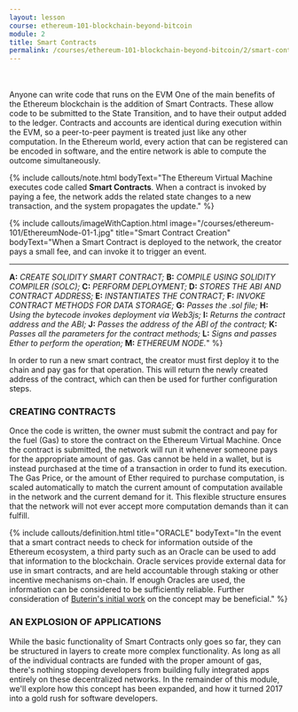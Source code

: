 ```yaml
---
layout: lesson
course: ethereum-101-blockchain-beyond-bitcoin
module: 2
title: Smart Contracts
permalink: /courses/ethereum-101-blockchain-beyond-bitcoin/2/smart-contracts/
---
```

<br>
<br>
<span class="openingParagraph">Anyone can write code that runs on the EVM</span>
One of the main benefits of the Ethereum blockchain is the addition of Smart Contracts. These allow code to be submitted to the State Transition, and to have their output added to the ledger. Contracts and accounts are identical during execution within the EVM, so a peer-to-peer payment is treated just like any other computation. In the Ethereum world, every action that can be registered can be encoded in software, and the entire network is able to compute the outcome simultaneously.

{% include callouts/note.html 
	bodyText="The Ethereum Virtual Machine executes code called <b>Smart Contracts</b>. When a contract is invoked by paying a fee, the network adds the related state changes to a new transaction, and the system propagates the update."
%}

{% include callouts/imageWithCaption.html
	image="/courses/ethereum-101/EthereumNode-01-1.jpg"
	title="Smart Contract Creation"
	bodyText="When a Smart Contract is deployed to the network, the creator pays a small fee, and can invoke it to trigger an event. <hr><b>A:</b> <i>CREATE SOLIDITY SMART CONTRACT;</i> <b>B:</b> <i>COMPILE USING SOLIDITY COMPILER (SOLC);</i> <b>C:</b> <i>PERFORM DEPLOYMENT;</i> <b>D:</b> <i>STORES THE ABI AND CONTRACT ADDRESS;</i> <b>E:</b> <i>INSTANTIATES THE CONTRACT;</i> <b>F:</b> <i>INVOKE CONTRACT METHODS FOR DATA STORAGE;</i> <b>G:</b> <i>Passes the .sol file;</i> <b>H:</b> <i>Using the bytecode invokes deployment via Web3js;</i> <b>I:</b> <i>Returns the contract address and the ABI;</i> <b>J:</b> <i>Passes the address of the ABI of the contract;</i> <b>K:</b> <i>Passes all the parameters for the contract methods;</i> <b>L:</b> <i>Signs and passes Ether to perform the operation;</i> <b>M:</b> <i>ETHEREUM NODE.</i>"
%}

In order to run a new smart contract, the creator must first deploy it to the chain and pay gas for that operation. This will return the newly created address of the contract, which can then be used for further configuration steps.


<h3>CREATING CONTRACTS</h3>

<span >Once the code is written, the owner must submit the contract and pay for the fuel (Gas) to store the contract on the Ethereum Virtual Machine. Once the contract is submitted, the network will run it whenever someone pays for the appropriate amount of gas. Gas cannot be held in a wallet, but is instead purchased at the time of a transaction in order to fund its execution. The Gas Price, or the amount of Ether required to purchase computation, is scaled automatically to match the current amount of computation available in the network and the current demand for it. This flexible structure ensures that the network will not ever accept more computation demands than it can fulfill. </span>

{% include callouts/definition.html 
	title="ORACLE"
	bodyText="In the event that a smart contract needs to check for information outside of the Ethereum ecosystem, a third party such as an Oracle can be used to add that information to the blockchain. Oracle services provide external data for use in smart contracts, and are held accountable through staking or other incentive mechanisms on-chain. If enough Oracles are used, the information can be considered to be sufficiently reliable. Further consideration of <a href='https://blog.ethereum.org/2014/07/22/ethereum-and-oracles/'>Buterin's initial work</a> on the concept may be beneficial."
%}

<h3>AN EXPLOSION OF APPLICATIONS</h3>

<span >While the basic functionality of Smart Contracts only goes so far, they can be structured in layers to create more complex functionality. As long as all of the individual contracts are funded with the proper amount of gas, there's nothing stopping developers from building fully integrated apps entirely on these decentralized networks. In the remainder of this module, we'll explore how this concept has been expanded, and how it turned 2017 into a gold rush for software developers.</span>
